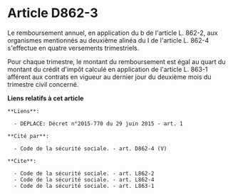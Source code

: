# Article D862-3

Le remboursement annuel, en application du b de l'article L. 862-2, aux organismes mentionnés au deuxième alinéa du I de
l'article L. 862-4 s'effectue en quatre versements trimestriels. 

Pour chaque trimestre, le montant du remboursement est égal au quart du montant du crédit d'impôt calculé en application de
l'article L. 863-1 afférent aux contrats en vigueur au dernier jour du deuxième mois du trimestre civil concerné.

**Liens relatifs à cet article**

	**Liens**:

	  - DEPLACE: Décret n°2015-770 du 29 juin 2015 - art. 1

	**Cité par**:

	  - Code de la sécurité sociale. - art. D862-4 (V)

	**Cite**:

	  - Code de la sécurité sociale. - art. L862-2
	  - Code de la sécurité sociale. - art. L862-4
	  - Code de la sécurité sociale. - art. L863-1
